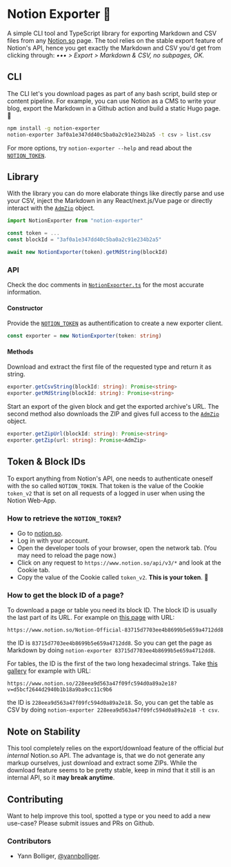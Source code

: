 # Notion Exporter 🛫

A simple CLI tool and TypeScript library for exporting Markdown and CSV files
from any [Notion.so](https://notion.so) page. The tool relies on the stable
export feature of Notion's API, hence you get exactly the Markdown and CSV you'd
get from clicking through: _••• > Export > Markdown & CSV, no subpages, OK._

## CLI

The CLI let's you download pages as part of any bash script, build step or
content pipeline. For example, you can use Notion as a CMS to write your blog,
export the Markdown in a Github action and build a static Hugo page. 🎉

```bash
npm install -g notion-exporter
notion-exporter 3af0a1e347dd40c5ba0a2c91e234b2a5 -t csv > list.csv
```

For more options, try `notion-exporter --help` and read about the
[`NOTION_TOKEN`](#token--block-ids).

## Library

With the library you can do more elaborate things like directly parse and use
your CSV, inject the Markdown in any React/next.js/Vue page or directly interact
with the [`AdmZip`](https://github.com/cthackers/adm-zip) object.

```ts
import NotionExporter from "notion-exporter"

const token = ...
const blockId = "3af0a1e347dd40c5ba0a2c91e234b2a5"

await new NotionExporter(token).getMdString(blockId)
```

### API

Check the doc comments in [`NotionExporter.ts`](./src/NotionExporter.ts) for the
most accurate information.

#### Constructor

Provide the [`NOTION_TOKEN`](#token--block-ids) as authentification to create a
new exporter client.

```ts
const exporter = new NotionExporter(token: string)
```

#### Methods

Download and extract the first file of the requested type and return it as
string.

```ts
exporter.getCsvString(blockId: string): Promise<string>
exporter.getMdString(blockId: string): Promise<string>
```

Start an export of the given block and get the exported archive's URL. The
second method also downloads the ZIP and gives full access to the
[`AdmZip`](https://github.com/cthackers/adm-zip) object.

```ts
exporter.getZipUrl(blockId: string): Promise<string>
exporter.getZip(url: string): Promise<AdmZip>
```

## Token & Block IDs

To export anything from Notion's API, one needs to authenticate oneself with the
so called `NOTION_TOKEN`. That token is the value of the Cookie `token_v2` that
is set on all requests of a logged in user when using the Notion Web-App.

### How to retrieve the `NOTION_TOKEN`?

- Go to [notion.so](https://notion.so).
- Log in with your account.
- Open the developer tools of your browser, open the network tab. (You may need
  to reload the page now.)
- Click on any request to `https://www.notion.so/api/v3/*` and look at the
  Cookie tab.
- Copy the value of the Cookie called `token_v2`. **This is your token**. 🚀

### How to get the block ID of a page?

To download a page or table you need its block ID. The block ID is usually the
last part of its URL. For example on
[this page](https://www.notion.so/Notion-Official-83715d7703ee4b8699b5e659a4712dd8)
with URL:

```
https://www.notion.so/Notion-Official-83715d7703ee4b8699b5e659a4712dd8
```

the ID is `83715d7703ee4b8699b5e659a4712dd8`. So you can get the page as
Markdown by doing `notion-exporter 83715d7703ee4b8699b5e659a4712dd8`.

For tables, the ID is the first of the two long hexadecimal strings. Take
[this gallery](https://www.notion.so/228eea9d563a47f09fc594d0a89a2e18?v=d5bcf2644d2940b1b18a9ba9cc11c9b6)
for example with URL:

```
https://www.notion.so/228eea9d563a47f09fc594d0a89a2e18?v=d5bcf2644d2940b1b18a9ba9cc11c9b6
```

the ID is `228eea9d563a47f09fc594d0a89a2e18`. So, you can get the table as CSV
by doing `notion-exporter 228eea9d563a47f09fc594d0a89a2e18 -t csv`.

## Note on Stability

This tool completely relies on the export/download feature of the official _but
internal_ Notion.so API. The advantage is, that we do not generate any markup
ourselves, just download and extract some ZIPs. While the download feature seems
to be pretty stable, keep in mind that it still is an internal API, so it **may
break anytime**.

## Contributing

Want to help improve this tool, spotted a type or you need to add a new
use-case? Please submit issues and PRs on Github.

### Contributors

- Yann Bolliger, [@yannbolliger](https://github.com/yannbolliger).
